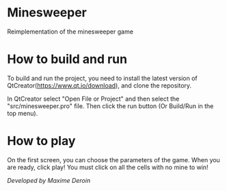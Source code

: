 # Minesweeper

Reimplementation of the minesweeper game

# How to build and run
To build and run the project, you need to install the latest version of QtCreator(https://www.qt.io/download), and clone the repository.

In QtCreator select "Open File or Project" and then select the "src/minesweeper.pro" file.
Then click the run button (Or Build/Run in the top menu).

# How to play
On the first screen, you can choose the parameters of the game. When you are ready, click play!
You must click on all the cells with no mine to win!

_Developed by Maxime Deroin_